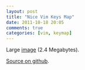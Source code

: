 ```yaml
---
layout: post
title: "Nice Vim Keys Map"
date: 2011-10-18 20:05
comments: true
categories: [vim, keymap]
---
```

Large [image](https://github.com/Gonzih/vim-keymap/raw/master/new/new.png) (2.4 Megabytes).

[Source on github](https://github.com/Gonzih/vim-keymap/).
